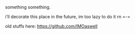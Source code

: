 something something.

i'll decorate this place in the future, 
im too lazy to do it rn =-=


old stuffs here: https://github.com/IMOaswell
